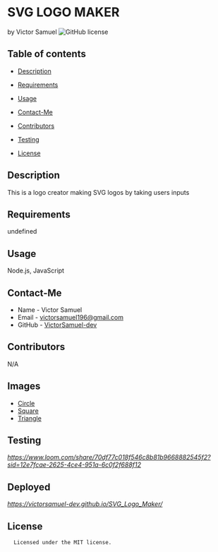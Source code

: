 # SVG LOGO MAKER
by Victor Samuel
![GitHub license](https://img.shields.io/badge/license-MIT-yellowgreen.$vg)
## Table of contents
* [Description](#description)
* [Requirements](#requirements)
* [Usage](#usage)
* [Contact-Me](#contact-me)
* [Contributors](#contributors)
* [Testing](#testing)

* [License](#license)

## Description
This is a logo creator making SVG logos by taking users inputs
## Requirements
undefined
## Usage
Node.js, JavaScript
## Contact-Me
* Name - Victor Samuel
* Email - victorsamuel196@gmail.com
* GitHub - [VictorSamuel-dev](https://github.com/VictorSamuel-dev/)
## Contributors
N/A
## Images
* [Circle](./assets/Circle.png)
* [Square](./assets/Square.png)
* [Triangle](./assets/Triangle.png)

## Testing
*https://www.loom.com/share/70df77c018f546c8b81b9668882545f2?sid=12e7fcae-2625-4ce4-951a-6c0f2f688f12*

## Deployed
*https://victorsamuel-dev.github.io/SVG_Logo_Maker/*

## License
      
      Licensed under the MIT license.


